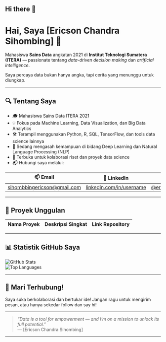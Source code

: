 ## Hi there 👋

# Hai, Saya [Ericson Chandra Sihombing] 👋

Mahasiswa **Sains Data** angkatan 2021 di **Institut Teknologi Sumatera (ITERA)** — passionate tentang _data-driven decision making_ dan _artificial intelligence_.  

Saya percaya data bukan hanya angka, tapi cerita yang menunggu untuk diungkap.

---

## 🔍 Tentang Saya

- 🎓 Mahasiswa Sains Data ITERA 2021  
- 💡 Fokus pada Machine Learning, Data Visualization, dan Big Data Analytics  
- 🛠️ Terampil menggunakan Python, R, SQL, TensorFlow, dan tools data science lainnya  
- 🌱 Sedang mengasah kemampuan di bidang Deep Learning dan Natural Language Processing (NLP)  
- 🤝 Terbuka untuk kolaborasi riset dan proyek data science  
- 📬 Hubungi saya melalui:

| 📫 Email       | 🔗 LinkedIn                                   | 📸 Instagram                  |
|---------------|----------------------------------------------|------------------------------|
| sihombbingericson@gmail.com | [linkedin.com/in/username](https://www.linkedin.com/in/ericsonchandrasihombing/) | [@ericsonchandra99](https://instagram.com/instagram_handle) |

---

## 🚀 Proyek Unggulan

| Nama Proyek                  | Deskripsi Singkat                                           | Link Repository                  |
|-----------------------------|------------------------------------------------------------|---------------------------------|


---

## 📊 Statistik GitHub Saya

![GitHub Stats](https://github-readme-stats.vercel.app/api?username=USERNAMEANDA&show_icons=true&theme=dracula)  
![Top Languages](https://github-readme-stats.vercel.app/api/top-langs/?username=USERNAMEANDA&layout=compact&theme=dracula)

---

## 🌟 Mari Terhubung!

Saya suka berkolaborasi dan bertukar ide! Jangan ragu untuk mengirim pesan, atau hanya sekedar follow dan say hi!  

---

> _“Data is a tool for empowerment — and I’m on a mission to unlock its full potential.”_  
> — [Ericson Chandra Sihombing]

---


